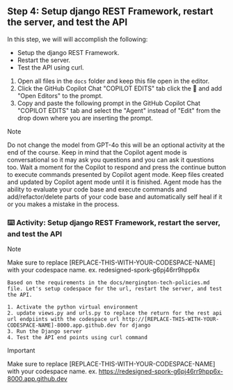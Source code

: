 ## Step 4: Setup django REST Framework, restart the server, and test the API

In this step, we will will accomplish the following:

- Setup the django REST Framework.
- Restart the server.
- Test the API using curl.

1. Open all files in the `docs` folder and keep this file open in the editor.
2. Click the GitHub Copilot Chat "COPILOT EDITS" tab click the :paperclip: and add "Open Editors" to the prompt.
3. Copy and paste the following prompt in the GitHub Copilot Chat "COPILOT EDITS" tab and select the "Agent" instead of "Edit" from the drop down where you are inserting the prompt.

>[!NOTE]
> Do not change the model from GPT-4o this will be an optional activity at the end of the course.
> Keep in mind that the Copilot agent mode is conversational so it may ask you questions and you can ask it questions too.
> Wait a moment for the Copilot to respond and press the continue button to execute commands presented by Copilot agent mode.
> Keep files created and updated by Copilot agent mode until it is finished.
> Agent mode has the ability to evaluate your code base and execute commands and add/refactor/delete parts of your code base and automatically self heal if it or you makes a mistake in the process.

### :keyboard: Activity: Setup django REST Framework, restart the server, and test the API

> [!NOTE]
> Make sure to replace [REPLACE-THIS-WITH-YOUR-CODESPACE-NAME] with your codespace name.
> ex. redesigned-spork-g6pj46rr9hpp6x

```text
Based on the requirements in the docs/mergington-tech-policies.md file. Let's setup codespace for the url, restart the server, and test the API.

1. Activate the python virtual environment
2. update views.py and urls.py to replace the return for the rest api url endpiints with the codespace url http://[REPLACE-THIS-WITH-YOUR-CODESPACE-NAME]-8000.app.github.dev for django
3. Run the Django server
4. Test the API end points using curl command

```

>[!IMPORTANT]
> Make sure to replace [REPLACE-THIS-WITH-YOUR-CODESPACE-NAME] with your codespace name.
> ex. https://redesigned-spork-g6pj46rr9hpp6x-8000.app.github.dev